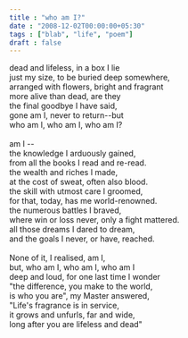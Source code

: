 ```yaml
---
title : "who am I?"
date : "2008-12-02T00:00:00+05:30"
tags : ["blab", "life", "poem"]
draft : false
---
```


dead and lifeless, in a box I lie<br />
just my size, to be buried deep somewhere,<br />
arranged with flowers, bright and fragrant<br />
more alive than dead, are they<br />
the final goodbye I have said,<br />
gone am I, never to return--but<br />
who am I, who am I, who am I?<br />
<br />
am I --<br />
the knowledge I arduously gained,<br />
from all the books I read and re-read.<br />
the wealth and riches I made,<br />
at the cost of sweat, often also blood.<br />
the skill with utmost care I groomed,<br />
for that, today, has me world-renowned.<br />
the numerous battles I braved,<br />
where win or loss never, only a fight mattered.<br />
all those dreams I dared to dream,<br />
and the goals I never, or have, reached.<br />
<br />
None of it, I realised, am I,<br />
but, who am I, who am I, who am I<br />
deep and loud, for one last time I wonder<br />
"the difference, you make to the world,<br />
is who you are", my Master answered,<br />
"Life's fragrance is in service,<br />
it grows and unfurls, far and wide,<br />
long after you are lifeless and dead"<br />
